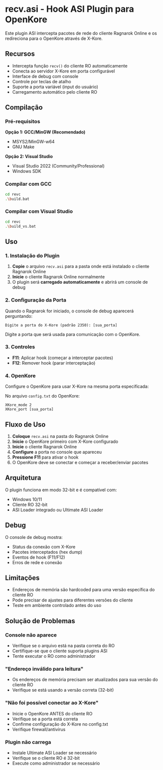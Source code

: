 # recv.asi - Hook ASI Plugin para OpenKore

Este plugin ASI intercepta pacotes de rede do cliente Ragnarok Online e os redireciona para o OpenKore através de X-Kore.

## Recursos

- Intercepta função `recv()` do cliente RO automaticamente
- Conecta ao servidor X-Kore em porta configurável
- Interface de debug com console
- Controle por teclas de atalho
- Suporte a porta variável (input do usuário)
- Carregamento automático pelo cliente RO

## Compilação

### Pré-requisitos
**Opção 1: GCC/MinGW (Recomendado)**
- MSYS2/MinGW-w64
- GNU Make

**Opção 2: Visual Studio**
- Visual Studio 2022 (Community/Professional)
- Windows SDK

### Compilar com GCC
```bash
cd revc
.\build.bat
```

### Compilar com Visual Studio
```bash
cd revc
.\build_vs.bat
```

## Uso

### 1. Instalação do Plugin
1. **Copie** o arquivo `recv.asi` para a pasta onde está instalado o cliente Ragnarok Online
2. **Inicie** o cliente Ragnarok Online normalmente
3. O plugin será **carregado automaticamente** e abrirá um console de debug

### 2. Configuração da Porta
Quando o Ragnarok for iniciado, o console de debug aparecerá perguntando:
```
Digite a porta do X-Kore (padrão 2350): [sua_porta]
```
Digite a porta que será usada para comunicação com o OpenKore.

### 3. Controles
- **F11**: Aplicar hook (começar a interceptar pacotes)
- **F12**: Remover hook (parar interceptação)

### 4. OpenKore
Configure o OpenKore para usar X-Kore na mesma porta especificada:

No arquivo `config.txt` do OpenKore:
```
XKore_mode 2
XKore_port [sua_porta]
```

## Fluxo de Uso

1. **Coloque** `recv.asi` na pasta do Ragnarok Online
2. **Inicie** o OpenKore primeiro com X-Kore configurado
3. **Inicie** o cliente Ragnarok Online
4. **Configure** a porta no console que apareceu
5. **Pressione F11** para ativar o hook
6. O OpenKore deve se conectar e começar a receber/enviar pacotes

## Arquitetura

O plugin funciona em modo 32-bit e é compatível com:
- Windows 10/11
- Cliente RO 32-bit
- ASI Loader integrado ou Ultimate ASI Loader

## Debug

O console de debug mostra:
- Status da conexão com X-Kore
- Pacotes interceptados (hex dump)
- Eventos de hook (F11/F12)
- Erros de rede e conexão

## Limitações

- Endereços de memória são hardcoded para uma versão específica do cliente RO
- Pode precisar de ajustes para diferentes versões do cliente
- Teste em ambiente controlado antes do uso

## Solução de Problemas

### Console não aparece
- Verifique se o arquivo está na pasta correta do RO
- Certifique-se que o cliente suporta plugins ASI
- Tente executar o RO como administrador

### "Endereço inválido para leitura"
- Os endereços de memória precisam ser atualizados para sua versão do cliente RO
- Verifique se está usando a versão correta (32-bit)

### "Não foi possível conectar ao X-Kore"
- Inicie o OpenKore ANTES do cliente RO
- Verifique se a porta está correta
- Confirme configuração do X-Kore no config.txt
- Verifique firewall/antivírus

### Plugin não carrega
- Instale Ultimate ASI Loader se necessário
- Verifique se o cliente RO é 32-bit
- Execute como administrador se necessário 